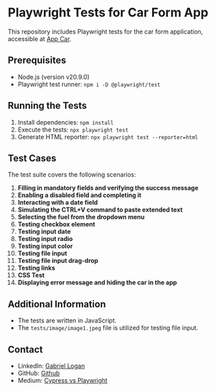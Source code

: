 # Playwright Tests for Car Form App

This repository includes Playwright tests for the car form application, accessible at [App Car](https://gaabrielogan2.github.io/app-car).

## Prerequisites

- Node.js (version v20.9.0)
- Playwright test runner: `npm i -D @playwright/test`

## Running the Tests

1. Install dependencies: `npm install`
2. Execute the tests: `npx playwright test`
3. Generate HTML reporter: `npx playwright test --reporter=html`

## Test Cases

The test suite covers the following scenarios:

1. **Filling in mandatory fields and verifying the success message**
2. **Enabling a disabled field and completing it**
3. **Interacting with a date field**
4. **Simulating the CTRL+V command to paste extended text**
5. **Selecting the fuel from the dropdown menu**
6. **Testing checkbox element**
7. **Testing input date**
8. **Testing input radio**
9. **Testing input color**
10. **Testing file input**
11. **Testing file input drag-drop**
12. **Testing links**
13. **CSS Test**
14. **Displaying error message and hiding the car in the app**

## Additional Information

- The tests are written in JavaScript.
- The `tests/image/image1.jpeg` file is utilized for testing file input.

## Contact

- LinkedIn: [Gabriel Logan](https://www.linkedin.com/in/gabriel-logan-6079a2240/)
- GitHub: [Github](https://github.com/gaabrielLogan)
- Medium:  [Cypress vs Playwright](https://medium.com/@gabriellogan.0804/t%C3%ADtulo-navegando-nas-%C3%A1guas-dos-testes-automatizados-cypress-e-playwright-em-foco-c2c98831c23e)